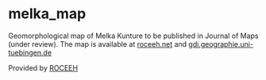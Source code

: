 # melka_map

Geomorphological map of Melka Kunture to be published in Journal of Maps (under review).
The map is available at [roceeh.net](roceeh.net/ethiopia_geomorphological_map) and [gdi.geographie.uni-tuebingen.de](http://gdi.geographie.uni-tuebingen.de/melka/geomorphology.html#14/8.7298/38.5996)

Provided by [ROCEEH](http://www.roceeh.net/home/)
